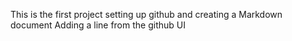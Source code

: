 This is the first project setting up github and creating a Markdown document
Adding a line from the github UI
